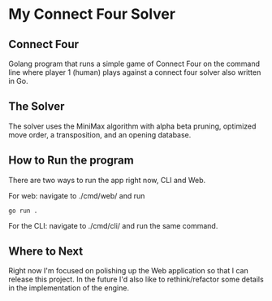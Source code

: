 # My Connect Four Solver
## Connect Four 
Golang program that runs a simple game of Connect Four on the command line where player 1 (human) plays against a connect four solver also written in Go.
## The Solver
The solver uses the MiniMax algorithm with alpha beta pruning, optimized move order, a transposition, and an opening database.
## How to Run the program
There are two ways to run the app right now, CLI and Web.

For web: navigate to ./cmd/web/ and run
```
go run .
```
For the CLI: navigate to ./cmd/cli/ and run the same command.
## Where to Next
Right now I'm focused on polishing up the Web application so that I can release this project. In the future I'd also like to rethink/refactor some details in
the implementation of the engine.
